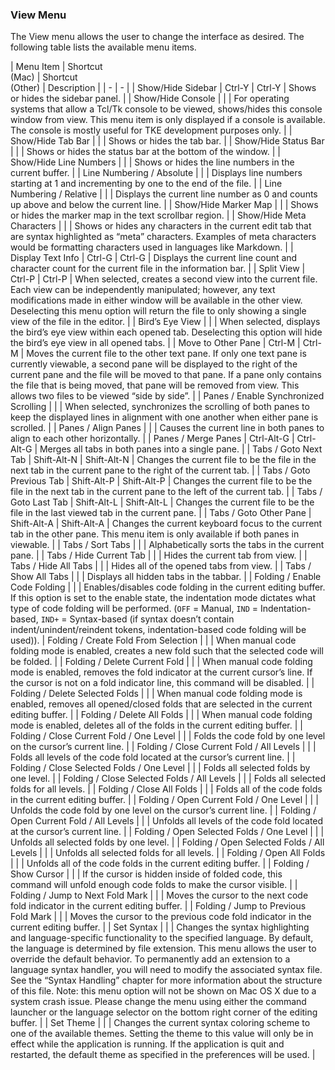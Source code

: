 ### View Menu

The View menu allows the user to change the interface as desired.  The following table lists the available menu items.

| Menu Item | Shortcut<br>(Mac) | Shortcut<br>(Other) | Description |
| - | - |
| Show/Hide Sidebar | Ctrl-Y | Ctrl-Y | Shows or hides the sidebar panel. |
| Show/Hide Console | | | For operating systems that allow a Tcl/Tk console to be viewed, shows/hides this console window from view.  This menu item is only displayed if a console is available.  The console is mostly useful for TKE development purposes only. |
| Show/Hide Tab Bar | | | Shows or hides the tab bar. |
| Show/Hide Status Bar | | | Shows or hides the status bar at the bottom of the window. |
| Show/Hide Line Numbers | | | Shows or hides the line numbers in the current buffer. |
| Line Numbering / Absolute | | | Displays line numbers starting at 1 and incrementing by one to the end of the file. |
| Line Numbering / Relative | | | Displays the current line number as 0 and counts up above and below the current line. |
| Show/Hide Marker Map | | | Shows or hides the marker map in the text scrollbar region. |
| Show/Hide Meta Characters | | | Shows or hides any characters in the current edit tab that are syntax highlighted as “meta” characters.  Examples of meta characters would be formatting characters used in languages like Markdown. |
| Display Text Info | Ctrl-G | Ctrl-G | Displays the current line count and character count for the current file in the information bar. |
| Split View | Ctrl-P | Ctrl-P | When selected, creates a second view into the current file.  Each view can be independently manipulated; however, any text modifications made in either window will be available in the other view.  Deselecting this menu option will return the file to only showing a single view of the file in the editor. |
| Bird’s Eye View | | | When selected, displays the bird’s eye view within each opened tab. Deselecting this option will hide the bird’s eye view in all opened tabs. |
| Move to Other Pane | Ctrl-M | Ctrl-M | Moves the current file to the other text pane.  If only one text pane is currently viewable, a second pane will be displayed to the right of the current pane and the file will be moved to that pane.  If a pane only contains the file that is being moved, that pane will be removed from view.  This allows two files to be viewed “side by side”. |
| Panes / Enable Synchronized Scrolling | | | When selected, synchronizes the scrolling of both panes to keep the displayed lines in alignment with one another when either pane is scrolled. |
| Panes / Align Panes | | | Causes the current line in both panes to align to each other horizontally. |
| Panes / Merge Panes | Ctrl-Alt-G | Ctrl-Alt-G | Merges all tabs in both panes into a single pane. |
| Tabs / Goto Next Tab | Shift-Alt-N | Shift-Alt-N | Changes the current file to be the file in the next tab in the current pane to the right of the current tab. |
| Tabs / Goto Previous Tab | Shift-Alt-P | Shift-Alt-P | Changes the current file to be the file in the next tab in the current pane to the left of the current tab. |
| Tabs / Goto Last Tab | Shift-Alt-L | Shift-Alt-L | Changes the current file to be the file in the last viewed tab in the current pane. |
| Tabs / Goto Other Pane | Shift-Alt-A | Shift-Alt-A | Changes the current keyboard focus to the current tab in the other pane.  This menu item is only available if both panes in viewable. |
| Tabs / Sort Tabs | | | Alphabetically sorts the tabs in the current pane. |
| Tabs / Hide Current Tab | | | Hides the current tab from view. |
| Tabs / Hide All Tabs | | | Hides all of the opened tabs from view. |
| Tabs / Show All Tabs | | | Displays all hidden tabs in the tabbar. |
| Folding / Enable Code Folding | | | Enables/disables code folding in the current editing buffer.  If this option is set to the enable state, the indentation mode dictates what type of code folding will be performed. (`OFF` = Manual, `IND` = Indentation-based, `IND+` = Syntax-based (if syntax doesn’t contain indent/unindent/reindent tokens, indentation-based code folding will be used)).
| Folding / Create Fold From Selection | | | When manual code folding mode is enabled, creates a new fold such that the selected code will be folded. |
| Folding / Delete Current Fold | | | When manual code folding mode is enabled, removes the fold indicator at the current cursor’s line. If the cursor is not on a fold indicator line, this command will be disabled. |
| Folding / Delete Selected Folds | | | When manual code folding mode is enabled, removes all opened/closed folds that are selected in the current editing buffer. |
| Folding / Delete All Folds | | | When manual code folding mode is enabled, deletes all of the folds in the current editing buffer. |
| Folding / Close Current Fold / One Level | | | Folds the code fold by one level on the cursor’s current line. |
| Folding / Close Current Fold / All Levels | | | Folds all levels of the code fold located at the cursor’s current line. |
| Folding / Close Selected Folds / One Level | | | Folds all selected folds by one level. |
| Folding / Close Selected Folds / All Levels | | | Folds all selected folds for all levels. |
| Folding / Close All Folds | | | Folds all of the code folds in the current editing buffer. |
| Folding / Open Current Fold / One Level | | | Unfolds the code fold by one level on the cursor’s current line. |
| Folding / Open Current Fold / All Levels | | | Unfolds all levels of the code fold located at the cursor’s current line. |
| Folding / Open Selected Folds / One Level | | | Unfolds all selected folds by one level. |
| Folding / Open Selected Folds / All Levels | | | Unfolds all selected folds for all levels. |
| Folding / Open All Folds | | | Unfolds all of the code folds in the current editing buffer. |
| Folding / Show Cursor | | | If the cursor is hidden inside of folded code, this command will unfold enough code folds to make the cursor visible. |
| Folding / Jump to Next Fold Mark | | | Moves the cursor to the next code fold indicator in the current editing buffer. |
| Folding / Jump to Previous Fold Mark | | | Moves the cursor to the previous code fold indicator in the current editing buffer. |
| Set Syntax | | | Changes the syntax highlighting and language-specific functionality to the specified language.  By default, the language is determined by file extension.  This menu allows the user to override the default behavior.  To permanently add an extension to a language syntax handler, you will need to modify the associated syntax file.  See the “Syntax Handling” chapter for more information about the structure of this file. Note: this menu option will not be shown on Mac OS X due to a system crash issue.  Please change the menu using either the command launcher or the language selector on the bottom right corner of the editing buffer. |
| Set Theme | | | Changes the current syntax coloring scheme to one of the available themes.  Setting the theme to this value will only be in effect while the application is running.  If the application is quit and restarted, the default theme as specified in the preferences will be used. |